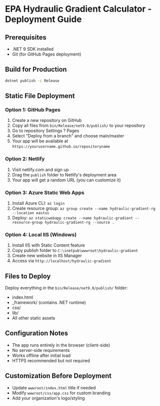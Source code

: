 # EPA Hydraulic Gradient Calculator - Deployment Guide

## Prerequisites
- .NET 9 SDK installed
- Git (for GitHub Pages deployment)

## Build for Production
```bash
dotnet publish -c Release
```

## Static File Deployment

### Option 1: GitHub Pages
1. Create a new repository on GitHub
2. Copy all files from `bin/Release/net9.0/publish/` to your repository
3. Go to repository Settings ? Pages
4. Select "Deploy from a branch" and choose main/master
5. Your app will be available at `https://yourusername.github.io/repositoryname`

### Option 2: Netlify
1. Visit netlify.com and sign up
2. Drag the `publish` folder to Netlify's deployment area
3. Your app will get a random URL (you can customize it)

### Option 3: Azure Static Web Apps
1. Install Azure CLI: `az login`
2. Create resource group: `az group create --name hydraulic-gradient-rg --location eastus`
3. Deploy: `az staticwebapp create --name hydraulic-gradient --resource-group hydraulic-gradient-rg --source .`

### Option 4: Local IIS (Windows)
1. Install IIS with Static Content feature
2. Copy publish folder to `C:\inetpub\wwwroot\hydraulic-gradient`
3. Create new website in IIS Manager
4. Access via `http://localhost/hydraulic-gradient`

## Files to Deploy
Deploy everything in the `bin/Release/net9.0/publish/` folder:
- index.html
- _framework/ (contains .NET runtime)
- css/
- lib/
- All other static assets

## Configuration Notes
- The app runs entirely in the browser (client-side)
- No server-side requirements
- Works offline after initial load
- HTTPS recommended but not required

## Customization Before Deployment
- Update `wwwroot/index.html` title if needed
- Modify `wwwroot/css/app.css` for custom branding
- Add your organization's logo/styling